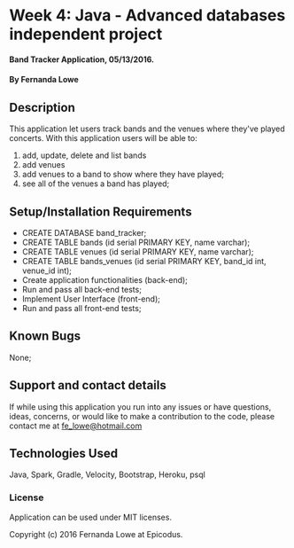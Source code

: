 # Week 4: Java - Advanced databases independent project

#### Band Tracker Application, 05/13/2016.

#### By Fernanda Lowe

## Description

This application let users track bands and the venues where they've played concerts.
With this application users will be able to:
 1. add, update, delete and list bands
 2. add venues
 3. add venues to a band to show where they have played;
 4. see all of the venues a band has played;

## Setup/Installation Requirements

* CREATE DATABASE band_tracker;
* CREATE TABLE bands (id serial PRIMARY KEY, name varchar);
* CREATE TABLE venues (id serial PRIMARY KEY, name varchar);
* CREATE TABLE bands_venues (id serial PRIMARY KEY, band_id int, venue_id int);
* Create application functionalities (back-end);
* Run and pass all back-end tests;
* Implement User Interface (front-end);
* Run and pass all front-end tests;

## Known Bugs

None;

## Support and contact details

If while using this application you run into any issues or have questions, ideas, concerns, or would like to make a contribution to the code, please contact me at fe_lowe@hotmail.com

## Technologies Used

Java, Spark, Gradle, Velocity, Bootstrap, Heroku, psql

### License

Application can be used under MIT licenses.

Copyright (c) 2016 Fernanda Lowe at Epicodus.
